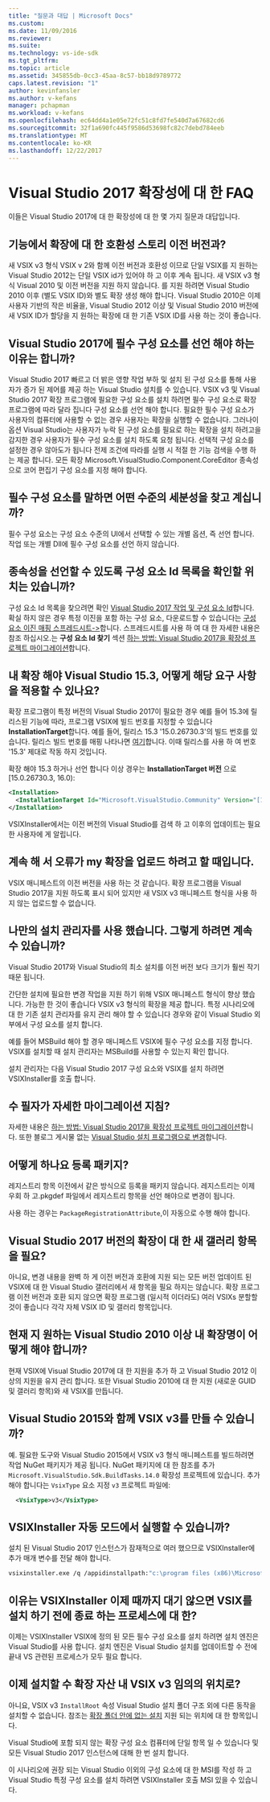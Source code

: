 ```yaml
---
title: "질문과 대답 | Microsoft Docs"
ms.custom: 
ms.date: 11/09/2016
ms.reviewer: 
ms.suite: 
ms.technology: vs-ide-sdk
ms.tgt_pltfrm: 
ms.topic: article
ms.assetid: 345855db-0cc3-45aa-8c57-bb18d9789772
caps.latest.revision: "1"
author: kevinfansler
ms.author: v-kefans
manager: pchapman
ms.workload: v-kefans
ms.openlocfilehash: ec64dd4a1e05e72fc51c8fd7fe540d7a67682cd6
ms.sourcegitcommit: 32f1a690fc445f9586d53698fc82c7debd784eeb
ms.translationtype: MT
ms.contentlocale: ko-KR
ms.lasthandoff: 12/22/2017
---
```

# <a name="faq-for-visual-studio-2017-extensibility"></a>Visual Studio 2017 확장성에 대 한 FAQ

이들은 Visual Studio 2017에 대 한 확장성에 대 한 몇 가지 질문과 대답입니다.

## <a name="what-is-the-backwards-compatibility-story-for-extensions"></a>기능에서 확장에 대 한 호환성 스토리 이전 버전과?

새 VSIX v3 형식 VSIX v 2와 함께 이전 버전과 호환성 이므로 단일 VSIX를 지 원하는 Visual Studio 2012는 단일 VSIX id가 있어야 하 고 이후 계속 됩니다. 새 VSIX v3 형식 Visual 2010 및 이전 버전을 지원 하지 않습니다. 를 지원 하려면 Visual Studio 2010 이후 (별도 VSIX ID)와 별도 확장 생성 해야 합니다. Visual Studio 2010은 이제 사용자 기반의 작은 비율을, Visual Studio 2012 이상 및 Visual Studio 2010 버전에 새 VSIX ID가 할당을 지 원하는 확장에 대 한 기존 VSIX ID를 사용 하는 것이 좋습니다.

## <a name="why-do-i-need-to-declare-prerequisites-with-visual-studio-2017"></a>Visual Studio 2017에 필수 구성 요소를 선언 해야 하는 이유는 합니까?

Visual Studio 2017 빠르고 더 밝은 영향 작업 부하 및 설치 된 구성 요소를 통해 사용자가 증가 된 제어를 제공 하는 Visual Studio 설치를 수 있습니다. VSIX v3 및 Visual Studio 2017 확장 프로그램에 필요한 구성 요소를 설치 하려면 필수 구성 요소로 확장 프로그램에 따라 달라 집니다 구성 요소를 선언 해야 합니다. 필요한 필수 구성 요소가 사용자의 컴퓨터에 사용할 수 없는 경우 사용자는 확장을 실행할 수 없습니다. 그러나이 옵션 Visual Studio는 사용자가 누락 된 구성 요소를 필요로 하는 확장을 설치 하려고을 감지한 경우 사용자가 필수 구성 요소를 설치 하도록 요청 됩니다. 선택적 구성 요소를 설정한 경우 않아도가 됩니다 전제 조건에 따라를 실행 시 적절 한 기능 검색을 수행 하는 제공 합니다. 모든 확장 Microsoft.VisualStudio.Component.CoreEditor 종속성으로 코어 편집기 구성 요소를 지정 해야 합니다.

## <a name="when-you-say-prerequisite-what-level-of-granularity-do-you-mean"></a>필수 구성 요소를 말하면 어떤 수준의 세분성을 찾고 계십니까?

필수 구성 요소는 구성 요소 수준의 UI에서 선택할 수 있는 개별 옵션, 즉 선언 합니다. 작업 또는 개별 Dll에 필수 구성 요소를 선언 하지 않습니다.

## <a name="where-do-i-find-a-list-of-component-ids-so-i-can-declare-dependencies"></a>종속성을 선언할 수 있도록 구성 요소 Id 목록을 확인할 위치는 있습니까?

구성 요소 Id 목록을 찾으려면 확인 [Visual Studio 2017 작업 및 구성 요소 Id](https://aka.ms/vs2017componentIDs)합니다. 확실 하지 않은 경우 특정 이진을 포함 하는 구성 요소, 다운로드할 수 있습니다는 [구성 요소 이진 매핑 스프레드시트->](https://aka.ms/vs2017componentid-binaries)합니다. 스프레드시트를 사용 하 여 대 한 자세한 내용은 참조 하십시오.는 **구성 요소 Id 찾기** 섹션 [하는 방법: Visual Studio 2017을 확장성 프로젝트 마이그레이션](how-to-migrate-extensibility-projects-to-visual-studio-2017.md)합니다.

## <a name="my-extension-requires-visual-studio-153-how-do-i-enforce-that-requirement"></a>내 확장 해야 Visual Studio 15.3, 어떻게 해당 요구 사항을 적용할 수 있나요?

확장 프로그램이 특정 버전의 Visual Studio 2017이 필요한 경우 예를 들어 15.3에 릴리스된 기능에 따라, 프로그램 VSIX에 빌드 번호를 지정할 수 있습니다 **InstallationTarget**합니다. 예를 들어, 릴리스 15.3 '15.0.26730.3'의 빌드 번호를 있습니다. 릴리스 빌드 번호를 매핑 나타나면 [여기](../install/visual-studio-build-numbers-and-release-dates.md)합니다. 이때 릴리스를 사용 하 여 번호 '15.3' 제대로 작동 하지 것입니다.

확장 해야 15.3 하거나 선언 합니다 이상 경우는 **InstallationTarget 버전** 으로 [15.0.26730.3, 16.0):

```xml
<Installation>
  <InstallationTarget Id="Microsoft.VisualStudio.Community" Version="[15.0.26730.3, 16.0)" />
</Installation>
```

VSIXInstaller에서는 이전 버전의 Visual Studio를 검색 하 고 이후의 업데이트는 필요한 사용자에 게 알립니다.

## <a name="i-keep-getting-an-error-when-i-try-to-upload-my-extension"></a>계속 해 서 오류가 my 확장을 업로드 하려고 할 때입니다.

VSIX 매니페스트의 이전 버전을 사용 하는 것 같습니다. 확장 프로그램을 Visual Studio 2017을 지원 하도록 표시 되어 있지만 새 VSIX v3 매니페스트 형식을 사용 하지 않는 업로드할 수 없습니다.

## <a name="i-use-my-own-installer-can-i-continue-to-do-that"></a>나만의 설치 관리자를 사용 했습니다. 그렇게 하려면 계속 수 있습니까?

Visual Studio 2017와 Visual Studio의 최소 설치를 이전 버전 보다 크기가 훨씬 작기 때문 됩니다.

간단한 설치에 필요한 변경 작업을 지원 하기 위해 VSIX 매니페스트 형식이 향상 했습니다. 가능한 한 것이 좋습니다 VSIX v3 형식의 확장을 제공 합니다. 특정 시나리오에 대 한 기존 설치 관리자를 유지 관리 해야 할 수 있습니다 경우와 같이 Visual Studio 외부에서 구성 요소를 설치 합니다.

예를 들어 MSBuild 해야 할 경우 매니페스트 VSIX에 필수 구성 요소를 지정 합니다. VSIX를 설치할 때 설치 관리자는 MSBuild를 사용할 수 있는지 확인 합니다.

설치 관리자는 다음 Visual Studio 2017 구성 요소와 VSIX를 설치 하려면 VSIXInstaller를 호출 합니다.

## <a name="can-you-give-me-more-migration-guidance"></a>수 필자가 자세한 마이그레이션 지침?

자세한 내용은 [하는 방법: Visual Studio 2017을 확장성 프로젝트 마이그레이션](how-to-migrate-extensibility-projects-to-visual-studio-2017.md)합니다. 또한 블로그 게시물 없는 [Visual Studio 설치 프로그램으로 변경](https://blogs.msdn.microsoft.com/heaths/2016/09/15/changes-to-visual-studio-15-setup)합니다.

## <a name="how-do-i-do-package-registration"></a>어떻게 하나요 등록 패키지?

레지스트리 항목 이전에서 같은 방식으로 등록을 패키지 않습니다. 레지스트리는 이제 우회 하 고.pkgdef 파일에서 레지스트리 항목을 선언 해야으로 변경이 됩니다.

사용 하는 경우는 `PackageRegistrationAttribute`,이 자동으로 수행 해야 합니다.

## <a name="will-i-need-a-new-gallery-entry-for-the-visual-studio-2017-version-of-my-extension"></a>Visual Studio 2017 버전의 확장이 대 한 새 갤러리 항목을 필요?

아니요, 변경 내용을 완벽 하 게 이전 버전과 호환에 지원 되는 모든 버전 업데이트 된 VSIX에 대 한 Visual Studio 갤러리에서 새 항목을 필요 하지는 않습니다. 확장 프로그램 이전 버전과 호환 되지 않으면 확장 프로그램 (일시적 이더라도) 여러 VSIXs 분할할 것이 좋습니다 각각 자체 VSIX ID 및 갤러리 항목입니다.

## <a name="what-should-i-do-with-my-extension-that-currently-supports-visual-studio-2010-and-later"></a>현재 지 원하는 Visual Studio 2010 이상 내 확장명이 어떻게 해야 합니까?

현재 VSIX에 Visual Studio 2017에 대 한 지원을 추가 하 고 Visual Studio 2012 이상의 지원을 유지 관리 합니다. 또한 Visual Studio 2010에 대 한 지원 (새로운 GUID 및 갤러리 항목)와 새 VSIX를 만듭니다.

## <a name="can-i-build-a-vsix-v3-with-visual-studio-2015"></a>Visual Studio 2015와 함께 VSIX v3를 만들 수 있습니까?

예. 필요한 도구와 Visual Studio 2015에서 VSIX v3 형식 매니페스트를 빌드하려면 작업 NuGet 패키지가 제공 됩니다. NuGet 패키지에 대 한 참조를 추가 `Microsoft.VisualStudio.Sdk.BuildTasks.14.0` 확장성 프로젝트에 있습니다. 추가 해야 합니다는 `VsixType` 요소 지정 `v3` 프로젝트 파일에:

```xml
  <VsixType>v3</VsixType>
```

## <a name="can-i-run-the-vsixinstaller-in-quiet-mode"></a>VSIXInstaller 자동 모드에서 실행할 수 있습니까?

설치 된 Visual Studio 2017 인스턴스가 잠재적으로 여러 했으므로 VSIXInstaller에 추가 매개 변수를 전달 해야 합니다.

```bash
vsixinstaller.exe /q /appidinstallpath:"c:\program files (x86)\Microsoft Visual Studio\2017\Enterprise\Common7\IDE\devenv.exe" /appidname:"Visual Studio" /logFile:<path to log file> /skuName:Enterprise /skuVersion:15.0.25810.0 "KendoUI.Mvc.VSPackage.vsix"
```

## <a name="why-does-the-vsixinstaller-now-wait-for-processes-to-exit-before-installing-the-vsix"></a>이유는 VSIXInstaller 이제 때까지 대기 않으면 VSIX를 설치 하기 전에 종료 하는 프로세스에 대 한?

이제는 VSIXInstaller VSIX에 정의 된 모든 필수 구성 요소를 설치 하려면 설치 엔진은 Visual Studio를 사용 합니다. 설치 엔진은 Visual Studio 설치를 업데이트할 수 전에 끝내 VS 관련된 프로세스가 모두 필요 합니다.

## <a name="can-i-now-install-my-extension-assets-to-any-location-with-vsix-v3"></a>이제 설치할 수 확장 자산 내 VSIX v3 임의의 위치로?

아니요, VSIX v3 `InstallRoot` 속성 Visual Studio 설치 폴더 구조 외에 다른 동작을 설치할 수 없습니다. 참조는 [확장 폴더 안에 없는 설치](set-install-root.md) 지원 되는 위치에 대 한 항목입니다. 

Visual Studio에 포함 되지 않는 확장 구성 요소 컴퓨터에 단일 항목 일 수 있습니다 및 모든 Visual Studio 2017 인스턴스에 대해 한 번 설치 합니다.

이 시나리오에 권장 되는 Visual Studio 이외의 구성 요소에 대 한 MSI를 작성 하 고 Visual Studio 특정 구성 요소를 설치 하려면 VSIXInstaller 호출 MSI 있을 수 있습니다.